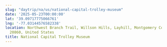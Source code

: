 ```yaml
---
slug: "daytrip/na/us/national-capital-trolley-museum"
date: '2025-05-23T00:00:00'
lat: '39.09717775066761'
lng: '-77.03144576582338'
location: Northwest Branch Trail, Willson Hills, Layhill, Montgomery County, Maryland,
  20860, United States
title: National Capital Trolley Museum
---
```



